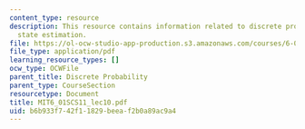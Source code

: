 ```yaml
---
content_type: resource
description: This resource contains information related to discrete probability and
  state estimation.
file: https://ol-ocw-studio-app-production.s3.amazonaws.com/courses/6-01sc-introduction-to-electrical-engineering-and-computer-science-i-spring-2011/b6b933f742f11829beeaf2b0a89ac9a4_MIT6_01SCS11_lec10.pdf
file_type: application/pdf
learning_resource_types: []
ocw_type: OCWFile
parent_title: Discrete Probability
parent_type: CourseSection
resourcetype: Document
title: MIT6_01SCS11_lec10.pdf
uid: b6b933f7-42f1-1829-beea-f2b0a89ac9a4
---
```

